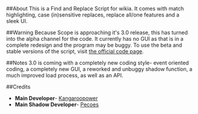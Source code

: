 ##About
This is a Find and Replace Script for wikia. It comes with match highlighting, case (in)sensitive 
replaces, replace all/one features and a sleek UI.

##Warning
Because Scope is approaching it's 3.0 release, this has turned into the alpha channel for the code. 
It currently has no GUI as that is in a complete redesign and the program may be buggy. To use 
the beta and stable versions of the script, visit [the official code page](http://kangaroopower.wikia.com/wiki/Scope).

##Notes
3.0 is coming with a completely new coding style- event oriented coding, a completely new GUI, a reworked and unbuggy shadow function, a much improved load process, as well as an API.

##Credits
* **Main Developer**- [Kangaroopower](http://github.com/kangaroopower)
* **Main Shadow Developer**- [Pecoes](http://github.com/pecoes)